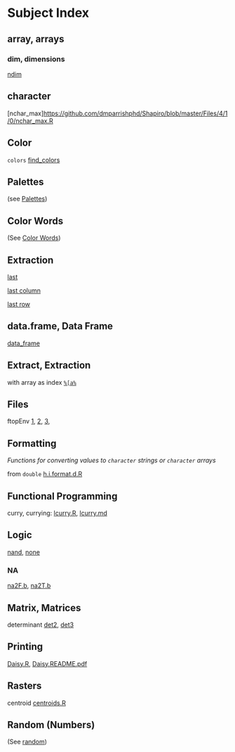 # Subject Index

## array, arrays


### dim, dimensions

[ndim](https://github.com/dmparrishphd/Shapiro/blob/master/Files/4/1/0/ndim.R)

## character

[nchar_max]https://github.com/dmparrishphd/Shapiro/blob/master/Files/4/1/0/nchar_max.R

## Color

`colors` [find_colors](https://github.com/dmparrishphd/Shapiro/blob/master/Files/2/5/0/find_colors.R)

## Palettes

(see [Palettes](https://github.com/dmparrishphd/Shapiro/blob/master/Files/3/6/0/indexSubjPal.md))

## Color Words

(See [Color Words](https://github.com/dmparrishphd/Shapiro/blob/master/Files/3/6/0/indexSubjColorWords.md))

## Extraction

[last](https://github.com/dmparrishphd/Shapiro/blob/master/Files/1/2/3/0/last.R)

[last column](https://github.com/dmparrishphd/Shapiro/blob/master/Files/1/2/3/0/lastc.R)

[last row](https://github.com/dmparrishphd/Shapiro/blob/master/Files/1/2/3/0/lastr.R)


## data.frame, Data Frame

[data_frame](https://github.com/dmparrishphd/Shapiro/blob/master/Files/1/6/0/data_frame.R)

## Extract, Extraction

with array as index [`%[a%`](https://github.com/dmparrishphd/Shapiro/blob/master/Files/2/0/PC.LB.a.PC.R)

## Files

ftopEnv [1](https://github.com/dmparrishphd/Shapiro/blob/master/Files/3/4/0/ftopEnv.md),
[2](https://github.com/dmparrishphd/Shapiro/blob/master/Files/3/4/0/ftopEnv.R),
[3](https://github.com/dmparrishphd/Shapiro/tree/master/Files/3/4/0),

## Formatting

_Functions for converting values to `character` strings or `character` arrays_

from `double` [h.i.format.d.R](https://github.com/dmparrishphd/Shapiro/blob/master/Files/3/6/0/h.i.format.d.R)

## Functional Programming

curry, currying: [lcurry.R](https://github.com/dmparrishphd/Shapiro/blob/master/Files/1/0/lcurry.R), [lcurry.md](https://github.com/dmparrishphd/Shapiro/blob/a9228264c224f5037eb028468757278f27264ebe/Files/0/lcurry.md)

## Logic

[nand](https://github.com/dmparrishphd/Shapiro/blob/master/Files/4/1/0/nand.R),
[none](https://github.com/dmparrishphd/Shapiro/blob/master/Files/4/2/0/none.R)

### NA

[na2F.b](https://github.com/dmparrishphd/Shapiro/blob/master/Files/4/1/0/na2f.b.R),
[na2T.b](https://github.com/dmparrishphd/Shapiro/blob/master/Files/4/1/0/na2t.b.R)

## Matrix, Matrices

determinant [det2](https://github.com/dmparrishphd/Shapiro/blob/master/Files/1/7/0/det2.R), [det3](https://github.com/dmparrishphd/Shapiro/blob/master/Files/1/7/0/det3.R)

## Printing

[Daisy.R](https://github.com/dmparrishphd/Shapiro/blob/master/Files/3/5/0/Daisy.R), [Daisy.README.pdf](https://github.com/dmparrishphd/Shapiro/blob/master/Files/3/5/0/Daisy.README.pdf)

## Rasters

centroid [centroids.R](https://github.com/dmparrishphd/Shapiro/blob/master/Files/1/3/0/centroids.R)

## Random (Numbers)

(See [random](https://github.com/dmparrishphd/Shapiro/blob/master/Files/3/6/0/indexSubjRandom.md))
